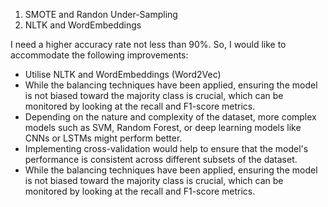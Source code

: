 1. SMOTE and Randon Under-Sampling
2. NLTK and WordEmbeddings

I need a higher accuracy rate not less than 90%. So, I would like to accommodate the following improvements:
- Utilise NLTK and WordEmbeddings (Word2Vec)
- While the balancing techniques have been applied, ensuring the model is not biased toward the majority class is crucial, which can be monitored by looking at the recall and F1-score metrics.
- Depending on the nature and complexity of the dataset, more complex models such as SVM, Random Forest, or deep learning models like CNNs or LSTMs might perform better.
- Implementing cross-validation would help to ensure that the model's performance is consistent across different subsets of the dataset.
- While the balancing techniques have been applied, ensuring the model is not biased toward the majority class is crucial, which can be monitored by looking at the recall and F1-score metrics.